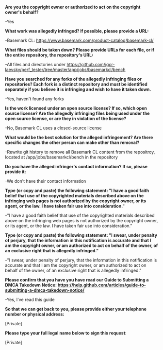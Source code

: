 __Are you the copyright owner or authorized to act on the copyright owner's behalf?__

-Yes

__What work was allegedly infringed? If possible, please provide a URL:__

-Basemark CL: https://www.basemark.com/product-catalog/basemark-cl/

__What files should be taken down? Please provide URLs for each file, or if the entire repository, the repository's URL:__

-All files and directories under https://github.com/igor-laevsky/perf_tester/tree/master/app/jobs/basemarkcl/bench

__Have you searched for any forks of the allegedly infringing files or repositories? Each fork is a distinct repository and must be identified separately if you believe it is infringing and wish to have it taken down.__

-Yes, haven't found any forks

__Is the work licensed under an open source license? If so, which open source license? Are the allegedly infringing files being used under the open source license, or are they in violation of the license?__

-No, Basemark CL uses a closed-source license

__What would be the best solution for the alleged infringement? Are there specific changes the other person can make other than removal?__

-Rewrite git history to remove all Basemark CL content from the repositroy, located at /app/jobs/basemarkcl/bench in the repository

__Do you have the alleged infringer's contact information? If so, please provide it:__

-We don't have their contact information

__Type (or copy and paste) the following statement: "I have a good faith belief that use of the copyrighted materials described above on the infringing web pages is not authorized by the copyright owner, or its agent, or the law. I have taken fair use into consideration."__

-"I have a good faith belief that use of the copyrighted materials described above on the infringing web pages is not authorized by the copyright owner, or its agent, or the law. I have taken fair use into consideration."

__Type (or copy and paste) the following statement: "I swear, under penalty of perjury, that the information in this notification is accurate and that I am the copyright owner, or am authorized to act on behalf of the owner, of an exclusive right that is allegedly infringed."__

-"I swear, under penalty of perjury, that the information in this notification is accurate and that I am the copyright owner, or am authorized to act on behalf of the owner, of an exclusive right that is allegedly infringed."

__Please confirm that you have you have read our Guide to Submitting a DMCA Takedown Notice: https://help.github.com/articles/guide-to-submitting-a-dmca-takedown-notice/__

-Yes, I've read this guide

__So that we can get back to you, please provide either your telephone number or physical address:__

[Private]

__Please type your full legal name below to sign this request:__

[Private]
